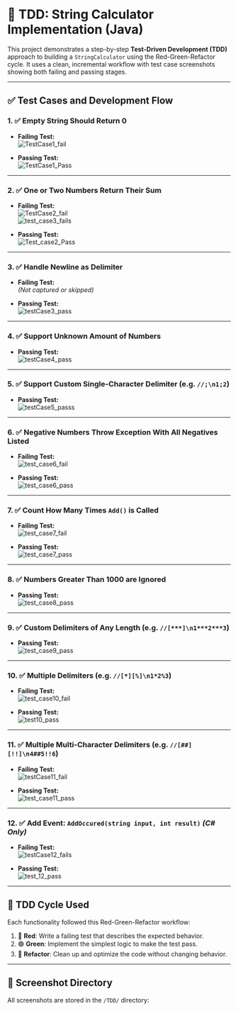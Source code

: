 # 🧪 TDD: String Calculator Implementation (Java)

This project demonstrates a step-by-step **Test-Driven Development (TDD)** approach to building a `StringCalculator` using the Red-Green-Refactor cycle. It uses a clean, incremental workflow with test case screenshots showing both failing and passing stages.

---

## ✅ Test Cases and Development Flow

### 1. ✅ Empty String Should Return 0

- **Failing Test:**  
  ![TestCase1_fail](https://github.com/user-attachments/assets/8b5a86fe-f13c-4b3c-a708-4d06b725551f)

- **Passing Test:**  
  ![TestCase1_Pass](https://github.com/user-attachments/assets/93ee8c0f-1177-4641-a059-97350df51d60)

---

### 2. ✅ One or Two Numbers Return Their Sum

- **Failing Test:**  
  ![TestCase2_fail](https://github.com/user-attachments/assets/83831ee1-3031-4252-a262-07a683a037c1)  
  ![test_case3_fails](https://github.com/user-attachments/assets/36768f7f-4cc8-43fb-84e9-6799bf5dceb5)

- **Passing Test:**  
  ![Test_case2_Pass](https://github.com/user-attachments/assets/53091f3d-3b1e-467b-a89c-163e87c478f4)

---

### 3. ✅ Handle Newline as Delimiter

- **Failing Test:**  
  *(Not captured or skipped)*

- **Passing Test:**  
  ![testCase3_pass](TDD/testCase3_pass.png)

---

### 4. ✅ Support Unknown Amount of Numbers

- **Passing Test:**  
  ![testCase4_pass](TDD/testCase4_pass.png)

---

### 5. ✅ Support Custom Single-Character Delimiter (e.g. `//;\n1;2`)

- **Passing Test:**  
  ![testCase5_passs](TDD/testCase5_passs.png)

---

### 6. ✅ Negative Numbers Throw Exception With All Negatives Listed

- **Failing Test:**  
  ![test_case6_fail](TDD/test_case6_fail.png)

- **Passing Test:**  
  ![test_case6_pass](TDD/test_case6_pass.png)

---

### 7. ✅ Count How Many Times `Add()` is Called

- **Failing Test:**  
  ![test_case7_fail](TDD/test_case7_fail.png)

- **Passing Test:**  
  ![test_case7_pass](TDD/test_case7_pass.png)

---

### 8. ✅ Numbers Greater Than 1000 are Ignored

- **Passing Test:**  
  ![test_case8_pass](TDD/test_case8_pass.png)

---

### 9. ✅ Custom Delimiters of Any Length (e.g. `//[***]\n1***2***3`)

- **Passing Test:**  
  ![test_case9_pass](TDD/test_case9_pass.png)

---

### 10. ✅ Multiple Delimiters (e.g. `//[*][%]\n1*2%3`)

- **Failing Test:**  
  ![test_case10_fail](TDD/test_case10_fail.png)

- **Passing Test:**  
  ![test10_pass](TDD/test10_pass.png)

---

### 11. ✅ Multiple Multi-Character Delimiters (e.g. `//[##][!!]\n4##5!!6`)

- **Failing Test:**  
  ![testCase11_fail](TDD/testCase11_fail.png)

- **Passing Test:**  
  ![test_case11_pass](TDD/test_case11_pass.png)

---

### 12. ✅ Add Event: `AddOccured(string input, int result)` *(C# Only)*

- **Failing Test:**  
  ![testCase12_fails](TDD/testCase12_fails.png)

- **Passing Test:**  
  ![test_12_pass](TDD/test_12_pass.png)

---

## 🔄 TDD Cycle Used

Each functionality followed this Red-Green-Refactor workflow:

1. 🔴 **Red**: Write a failing test that describes the expected behavior.
2. 🟢 **Green**: Implement the simplest logic to make the test pass.
3. 🔵 **Refactor**: Clean up and optimize the code without changing behavior.

---

## 📸 Screenshot Directory

All screenshots are stored in the `/TDD/` directory:
